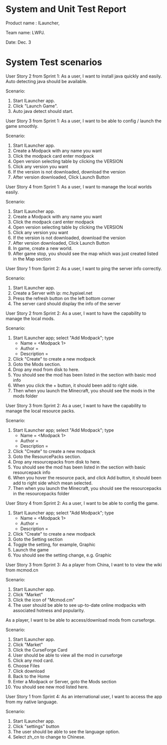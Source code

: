 # System and Unit Test Report

Product name : ILauncher,

Team name: LWPJ.

Date: Dec. 3

# System Test scenarios

User Story 2 from Sprint 1: As a user, I want to install java quickly and easily. 
   Auto detecting java should be available.

Scenario:

   1. Start ILauncher app.
   2. Click "Launch Game".
   3. Auto java detect should start.

User Story 3 from Sprint 1: As a user, I want to be able to config / launch the game smoothly.

Scenario:

   1. Start ILauncher app.
   1. Create a Modpack with any name you want
   1. Click the modpack card enter modpack
   1. Open version selecting table by clicking the VERSION
   1. Click any version you want
   1. If the version is not downloaded, download the version
   1. After version downloaded, Click Launch Button

User Story 4 from Sprint 1: As a user, I want to manage the local worlds easily. 

Scenario:

   1. Start ILauncher app.
   1. Create a Modpack with any name you want
   1. Click the modpack card enter modpack
   1. Open version selecting table by clicking the VERSION
   1. Click any version you want
   1. If the version is not downloaded, download the version
   1. After version downloaded, Click Launch Button
   1. In game, create a new world.
   1. After game stop, you should see the map which was just created listed in the Map section
   
User Story 1 from Sprint 2: As a user, I want to ping the server info correctly.

Scenario:

   1. Start ILauncher app.
   1. Create a Server with ip: mc.hypixel.net
   1. Press the refresh button on the left bottom corner
   1. The server card should display the info of the server

User Story 2 from Sprint 2: As a user, I want to have the capability to manage 
   the local mods.

Scenario:

   1. Start ILauncher app; select "Add Modpack"; type
       - Name = <Modpack 1>
       - Author = <ABC>
       - Description = <Some descriptions>
   2. Click "Create" to create a new modpack
   1. Goto the Mods section.
   1. Drop any mod from disk to here.
   1. You should see the mod has been listed in the section with basic mod info
   1. When you click the + button, it should been add to right side.
   1. Then when you launch the Minecraft, you should see the mods in the mods folder

User Story 3 from Sprint 2: As a user, I want to have the capability to manage the local resource packs.

Scenario:
   1. Start ILauncher app; select "Add Modpack"; type
       - Name = <Modpack 1>
       - Author = <ABC>
       - Description = <Some descriptions>
   2. Click "Create" to create a new modpack
   1. Goto the ResourcePacks section.
   1. Drop any resourcepacks from disk to here.
   1. You should see the mod has been listed in the section with basic resourcepack info
   1. When you hover the resource pack, and click Add button, it should been add to right side which mean selected.
   1. Then when you launch the Minecraft, you should see the resourcepacks in the resourcepacks folder

User Story 4 from Sprint 2: As a user, I want to be able to config the game.

   1. Start ILauncher app; select "Add Modpack"; type
       - Name = <Modpack 1>
       - Author = <ABC>
       - Description = <Some descriptions>
   2. Click "Create" to create a new modpack
   1. Goto the Setting section
   1. Toggle the setting, for example, Graphic
   1. Launch the game
   1. You should see the setting change, e.g. Graphic

User Story 3 from Sprint 3: As a player from China, I want to to view the wiki 
   from mcmod.cn
   
Scenario:

   1. Start ILauncher app.
   2. Click "Market"
   3. Click the icon of "Mcmod.cm"
   1. The user should be able to see up-to-date online modpacks with associated 
      hotness and popularity.
    
As a player, I want to be able to access/download mods from curseforge.

Scenario:

   1. Start ILauncher app.
   2. Click "Market"
   3. Click the CurseForge Card
   1. User should be able to view all the mod in curseforge
   1. Click any mod card.
   1. Choose Files
   1. Click download
   1. Back to the Home
   1. Enter a Modpack or Server, goto the Mods section
   1. You should see new mod listed here.


User Story 1 from Sprint 4: As an international user, I want to access the 
   app from my native language.
   
Scenario:
   1. Start ILauncher app.
   2. Click "settings" button
   3. The user should be able to see the language option.
   4. Select zh_cn to change to Chinese.
   